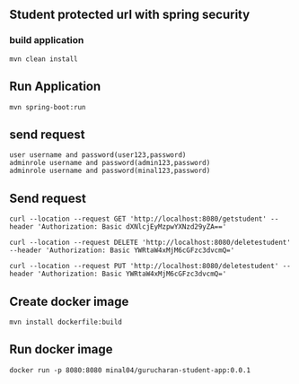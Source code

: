 ## Student protected url with spring security

### build application

    mvn clean install

## Run Application
    mvn spring-boot:run

## send request

    user username and password(user123,password)
    adminrole username and password(admin123,password)
    adminrole username and password(minal123,password)

## Send request

    curl --location --request GET 'http://localhost:8080/getstudent' --header 'Authorization: Basic dXNlcjEyMzpwYXNzd29yZA==' 

    curl --location --request DELETE 'http://localhost:8080/deletestudent' --header 'Authorization: Basic YWRtaW4xMjM6cGFzc3dvcmQ=' 

    curl --location --request PUT 'http://localhost:8080/deletestudent' --header 'Authorization: Basic YWRtaW4xMjM6cGFzc3dvcmQ=' 


## Create docker image

    mvn install dockerfile:build

## Run docker image

    docker run -p 8080:8080 minal04/gurucharan-student-app:0.0.1

